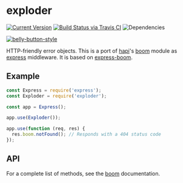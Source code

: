# exploder

[![Current Version](https://img.shields.io/npm/v/exploder.svg)](https://www.npmjs.org/package/exploder)
[![Build Status via Travis CI](https://travis-ci.org/continuationlabs/exploder.svg?branch=master)](https://travis-ci.org/continuationlabs/exploder)
![Dependencies](http://img.shields.io/david/continuationlabs/exploder.svg)

[![belly-button-style](https://cdn.rawgit.com/continuationlabs/belly-button/master/badge.svg)](https://github.com/continuationlabs/belly-button)

HTTP-friendly error objects. This is a port of [hapi](https://www.npmjs.com/package/hapi)'s [boom](https://www.npmjs.com/package/boom) module as [express](https://www.npmjs.com/package/express) middleware. It is based on [express-boom](https://www.npmjs.com/package/express-boom).

## Example

```javascript
const Express = require('express');
const Exploder = require('exploder');

const app = Express();

app.use(Exploder());

app.use(function (req, res) {
  res.boom.notFound(); // Responds with a 404 status code
});
```

## API

For a complete list of methods, see the [boom](https://www.npmjs.com/package/boom) documentation.
